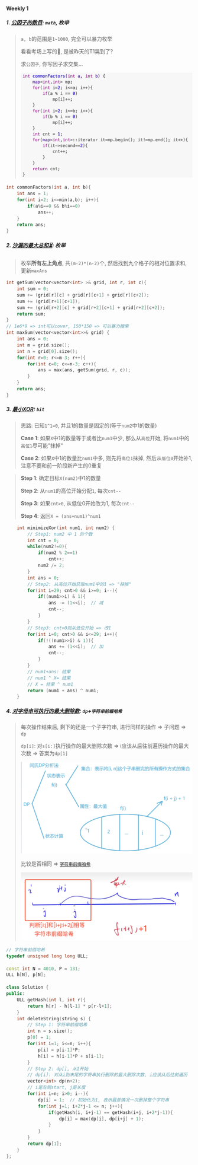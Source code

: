 #### Weekly 1

##### 1. [公因子的数目](https://leetcode.cn/problems/number-of-common-factors/): `math`, 枚举
> `a, b`的范围是`1~1000`, 完全可以暴力枚举
> 
> 看看考场上写的💩, 是被昨天的T1晃到了?
> 
> 求`公因子`, 你写因子求交集...
> 
> ![LC6192](/appendix/LC6192.png)

```CPP
int commonFactors(int a, int b){
    int ans = 1;
    for(int i=2; i<=min(a,b); i++){
        if(a%i==0 && b%i==0)
            ans++;
    }
    return ans;
}
```

##### 2. [沙漏的最大总和⏳](https://leetcode.cn/problems/maximum-sum-of-an-hourglass/): 枚举

> 枚举**所有左上角点**, 共`(m-2)*(n-2)`个, 然后找到九个格子的相对位置求和, 更新`maxAns`

```CPP
int getSum(vector<vector<int> >& grid, int r, int c){
    int sum = 0;
    sum += (grid[r][c] + grid[r][c+1] + grid[r][c+2]);
    sum += (grid[r+1][c+1]);
    sum += (grid[r+2][c] + grid[r+2][c+1] + grid[r+2][c+2]);
    return sum;
}
// 1e6*9 => int可以cover, 150*150 => 可以暴力搜索
int maxSum(vector<vector<int>>& grid) {
    int ans = 0;
    int m = grid.size();
    int n = grid[0].size();
    for(int r=0; r<=m-3; r++){
        for(int c=0; c<=n-3; c++){
            ans = max(ans, getSum(grid, r, c));
        }
    }
    return ans;
}
```


##### 3. [最小XOR](https://leetcode.cn/problems/minimize-xor/): `bit`
> 思路: 已知`1^1=0`, 并且1的数量是固定的(等于`num2`中1的数量)
> 
> **Case 1**: 如果`X`中1的数量等于或者比`num1`中少, 那么从`高位`开始, 将`num1`中的`高位1`尽可能"抹掉"
> 
> **Case 2**: 如果`X`中1的数量比`num1`中多, 则先将`高位1`抹掉, 然后从`低位0`开始补1, 注意不要和前一阶段新产生的0重复

> **Step 1**: 确定目标`X(num2)`中1的数量
> 
> **Step 2**: 从`num1`的高位开始分配`1`, 每次`cnt--`
> 
> **Step 3**: 如果`cnt>0`, 从低位0开始改为1, 每次`cnt--`
> 
> **Step 4**: 返回`X = (ans+num1)^num1`

```CPP
    int minimizeXor(int num1, int num2) {
        // Step1: num2 中 1 的个数
        int cnt = 0;
        while(num2!=0){
            if(num2 % 2==1)
                cnt++;
            num2 /= 2;
        }
        int ans = 0;
        // Step2: 从高位开始获取num1中的1 => "抹掉"
        for(int i=29; cnt>0 && i>=0; i--){
            if((num1>>i) & 1){
                ans -= (1<<i);  // 减
                cnt--;
            }
        }
        // Step3: cnt>0则从低位开始 => 改1
        for(int i=0; cnt>0 && i<=29; i++){
            if(!((num1>>i) & 1)){
                ans += (1<<i);  // 加
                cnt--;
            }
        }
        // num1+ans: 结果
        // num1 ^ X= 结果
        // X = 结果 ^ num1
        return (num1 + ans) ^ num1;
    }
```

##### 4. [对字母串可执行的最大删除数](https://leetcode.cn/problems/maximum-deletions-on-a-string/): `dp`+`字符串前缀哈希`
> 每次操作结束后, 剩下的还是一个子字符串, 进行同样的操作 => 子问题 => `dp`
> 
> `dp[i]`: 对`s[i:]`执行操作的最大删除次数 => i应该从后往前遍历操作的最大次数 => 答案为`dp[1]`
> 
> ![LC2430-3](/appendix/LC2430-3.png)
> 
> 比较是否相同 => [`字符串前缀哈希`](/acwing/Section%202/acwing%20-%20%E5%AD%97%E7%AC%A6%E4%B8%B2%E5%89%8D%E7%BC%80%E5%93%88%E5%B8%8C.md)
> 
> ![LC2430-2](/appendix/LC2430-2.png)

```CPP
// 字符串前缀哈希
typedef unsigned long long ULL;

const int N = 4010, P = 131;
ULL h[N], p[N];

class Solution {
public:
    ULL getHash(int l, int r){
        return h[r] - h[l-1] * p[r-l+1];
    }
    int deleteString(string s) {
        // Step 1: 字符串前缀哈希
        int n = s.size();
        p[0] = 1;
        for(int i=1; i<=n; i++){
            p[i] = p[i-1]*P;
            h[i] = h[i-1]*P + s[i-1];
        }
        // Step 2: dp[], 从1开始
        // dp[i]: 对从i到末尾的字符串执行删除的最大删除次数, i应该从后往前遍历
        vector<int> dp(n+2);
        // i是左侧start, j是长度
        for(int i=n; i>0; i--){
            dp[i] = 1;  // 初始化为1, 表示最差情况一次删掉整个字符串
            for(int j=1; i+2*j-1 <= n; j++){
                if(getHash(i, i+j-1) == getHash(i+j, i+2*j-1)){
                    dp[i] = max(dp[i], dp[i+j] + 1); 
                }
            }
        }
        return dp[1];
    }
};
```